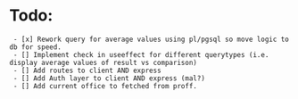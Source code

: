 # Todo:
     - [x] Rework query for average values using pl/pgsql so move logic to db for speed.
     - [] Implement check in useeffect for different querytypes (i.e. display average values of result vs comparison)
     - [] Add routes to client AND express
     - [] Add Auth layer to client AND express (mal?)
     - [] Add current office to fetched from proff.